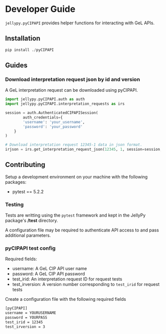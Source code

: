 # Developer Guide

`jellypy.pyCIPAPI` provides helper functions for interacting with GeL APIs.

## Installation

```python
pip install ./pyCIPAPI
```

## Guides

### Download interpretation request json by id and version

A GeL interpretation request can be downloaded using pyCIPAPI.

```python
import jellypy.pyCIPAPI.auth as auth
import jellypy.pyCIPAPI.interpretation_requests as irs

session = auth.AuthenticatedCIPAPISession(
        auth_credentials={
        'username': 'your_username',
        'password': 'your_password'
    }
)

# Download interpretation request 12345-1 data in json format.
irjson = irs.get_interpretation_request_json(12345, 1, session=session, reports_v6=True)
```

## Contributing

Setup a development environment on your machine with the following packages:
* pytest == 5.2.2

### Testing

Tests are writting using the `pytest` framework and kept in the JellyPy package's **/test** directory.

A configuration file may be required to authenticate API access to and pass additional parameters.

### pyCIPAPI test config

Required fields:
- username: A GeL CIP API user name
- password: A GeL CIP API password
- test_irid: An interpretation request ID for request tests
- test_irversion: A version number corresponding to `test_irid` for request tests

Create a configuration file with the following required fields

```bash
[pyCIPAPI]
username = YOURUSERNAME
password = YOURPASS
test_irid = 12345
test_irversion = 3
```
